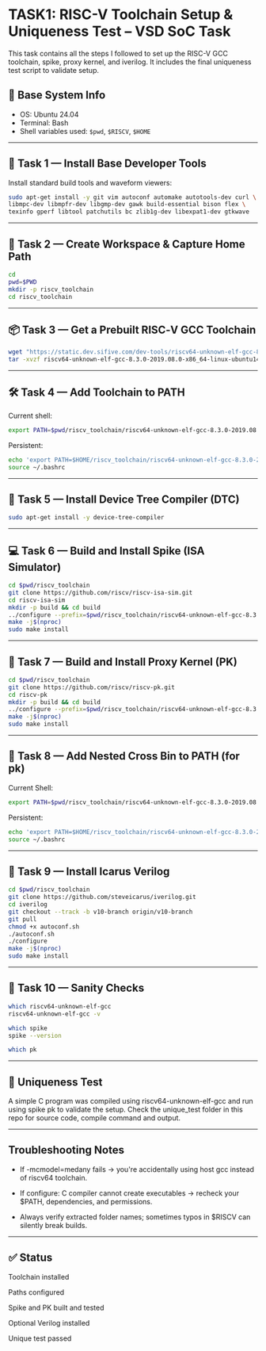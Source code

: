 # TASK1: RISC-V Toolchain Setup & Uniqueness Test – VSD SoC Task

This task contains all the steps I followed to set up the RISC-V GCC toolchain, spike, proxy kernel, and iverilog. It includes the final uniqueness test script to validate setup.

## 📌 Base System Info

- OS: Ubuntu 24.04
- Terminal: Bash
- Shell variables used: `$pwd`, `$RISCV`, `$HOME`

---

## 🧰 Task 1 — Install Base Developer Tools

Install standard build tools and waveform viewers:

```bash
sudo apt-get install -y git vim autoconf automake autotools-dev curl \
libmpc-dev libmpfr-dev libgmp-dev gawk build-essential bison flex \
texinfo gperf libtool patchutils bc zlib1g-dev libexpat1-dev gtkwave
```
---

## 📁 Task 2 — Create Workspace & Capture Home Path

```bash
cd
pwd=$PWD
mkdir -p riscv_toolchain
cd riscv_toolchain
```

---

## 📦 Task 3 — Get a Prebuilt RISC‑V GCC Toolchain

```bash
wget "https://static.dev.sifive.com/dev-tools/riscv64-unknown-elf-gcc-8.3.0-2019.08.0-x86_64-linux-ubuntu14.tar.gz"
tar -xvzf riscv64-unknown-elf-gcc-8.3.0-2019.08.0-x86_64-linux-ubuntu14.tar.gz
```

---

## 🛠️ Task 4 — Add Toolchain to PATH
Current shell:
```bash
export PATH=$pwd/riscv_toolchain/riscv64-unknown-elf-gcc-8.3.0-2019.08.0-x86_64-linux-ubuntu14/bin:$PATH
```
Persistent:
```bash
echo 'export PATH=$HOME/riscv_toolchain/riscv64-unknown-elf-gcc-8.3.0-2019.08.0-x86_64-linux-ubuntu14/bin:$PATH' >> ~/.bashrc
source ~/.bashrc
```

---

## 🌳 Task 5 — Install Device Tree Compiler (DTC)

```bash
sudo apt-get install -y device-tree-compiler
```

---

## 💻 Task 6 — Build and Install Spike (ISA Simulator)

```bash
cd $pwd/riscv_toolchain
git clone https://github.com/riscv/riscv-isa-sim.git
cd riscv-isa-sim
mkdir -p build && cd build
../configure --prefix=$pwd/riscv_toolchain/riscv64-unknown-elf-gcc-8.3.0-2019.08.0-x86_64-linux-ubuntu14
make -j$(nproc)
sudo make install
```

---

## 🔗 Task 7 — Build and Install Proxy Kernel (PK)

```bash
cd $pwd/riscv_toolchain
git clone https://github.com/riscv/riscv-pk.git
cd riscv-pk
mkdir -p build && cd build
../configure --prefix=$pwd/riscv_toolchain/riscv64-unknown-elf-gcc-8.3.0-2019.08.0-x86_64-linux-ubuntu14 --host=riscv64-unknown-elf
make -j$(nproc)
sudo make install
```

---

## 🧩 Task 8 — Add Nested Cross Bin to PATH (for pk)
Current Shell:
```bash
export PATH=$pwd/riscv_toolchain/riscv64-unknown-elf-gcc-8.3.0-2019.08.0-x86_64-linux-ubuntu14/riscv64-unknown-elf/bin:$PATH
```
Persistent:
```bash
echo 'export PATH=$HOME/riscv_toolchain/riscv64-unknown-elf-gcc-8.3.0-2019.08.0-x86_64-linux-ubuntu14/riscv64-unknown-elf/bin:$PATH' >> ~/.bashrc
source ~/.bashrc
```

---

## 🔧 Task 9 — Install Icarus Verilog

```bash
cd $pwd/riscv_toolchain
git clone https://github.com/steveicarus/iverilog.git
cd iverilog
git checkout --track -b v10-branch origin/v10-branch
git pull
chmod +x autoconf.sh
./autoconf.sh
./configure
make -j$(nproc)
sudo make install
```

---

## 🧪 Task 10 — Sanity Checks

```bash
which riscv64-unknown-elf-gcc
riscv64-unknown-elf-gcc -v

which spike
spike --version

which pk
```

---

## 🔬 Uniqueness Test
A simple C program was compiled using riscv64-unknown-elf-gcc and run using spike pk to validate the setup.
Check the unique_test folder in this repo for source code, compile command and output.

---

## Troubleshooting Notes
+ If -mcmodel=medany fails → you're accidentally using host gcc instead of riscv64 toolchain.

+ If configure: C compiler cannot create executables → recheck your $PATH, dependencies, and permissions.

+ Always verify extracted folder names; sometimes typos in $RISCV can silently break builds.

---

## ✅ Status
 Toolchain installed

 Paths configured

 Spike and PK built and tested

 Optional Verilog installed

 Unique test passed
